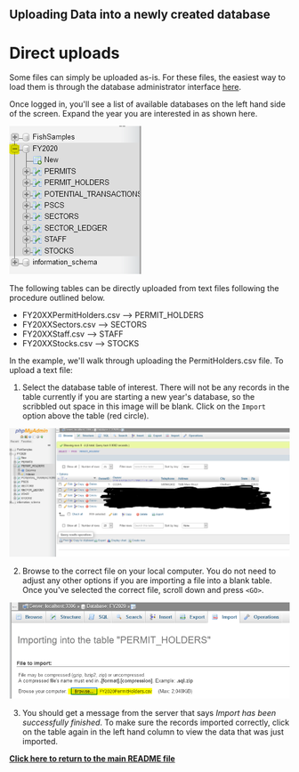 ## Uploading Data into a newly created database

# Direct uploads
Some files can simply be uploaded as-is. For these files, the easiest way to load them is through the database administrator interface  [here](https://admin.fisheriestrust.xyz). 

Once logged in, you'll see a list of available databases on the left hand side of the screen. Expand the year you are interested in as shown here. 

![PHP_home](/SupportingFiles/phpMenu.PNG)

The following tables can be directly uploaded from text files following the procedure outlined below.

  - FY20XXPermitHolders.csv --> PERMIT_HOLDERS
  - FY20XXSectors.csv --> SECTORS
  - FY20XXStaff.csv --> STAFF
  - FY20XXStocks.csv --> STOCKS
  
In the example, we'll walk through uploading the PermitHolders.csv file. To upload a text file:

1. Select the database table of interest. There will not be any records in the table currently if you are starting a new year's database, so the scribbled out space in this image will be blank. Click on the `Import` option above the table (red circle). 

![PHP_step1](/SupportingFiles/php_step1.PNG)

2. Browse to the correct file on your local computer. You do not need to adjust any other options if you are importing a file into a blank table. Once you've selected the correct file, scroll down and press `<GO>`.

![PHP_step2](/SupportingFiles/php_step2.PNG)

3. You should get a message from the server that says *Import has been successfully finished*. To make sure the records imported correctly, click on the table again in the left hand column to view the data that was just imported. 

[**Click here to return to the main README file**](/README.md)

